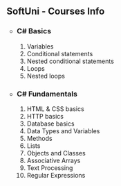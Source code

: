 <h2>SoftUni - Courses Info</h2>
<ul type="circle">
  <li>
    <h3>C# Basics</h3>
    <ol type="1">
      <li>Variables</li>
      <li>Conditional statements</li>
      <li>Nested conditional statements</li>
      <li>Loops</li>
      <li>Nested loops</li>
    </ol>
  </li>
  <li>
    <h3>C# Fundamentals</h3>
    <ol type="1">
      <li>HTML & CSS basics</li>
      <li>HTTP basics</li>
      <li>Database basics</li>
      <li>Data Types and Variables</li>
      <li>Methods</li>
      <li>Lists</li>
      <li>Objects and Classes</li>
      <li>Associative Arrays</li>
      <li>Text Processing</li>
      <li>Regular Expressions</li>
    </ol>
  </li>
</ul>
